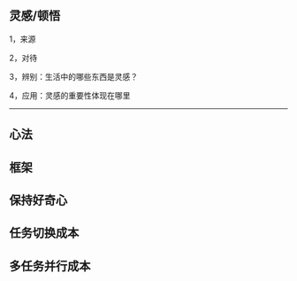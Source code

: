 ## 灵感/顿悟

1，来源

2，对待

3，辨别：生活中的哪些东西是灵感？

4，应用：灵感的重要性体现在哪里


---

## 心法

## 框架

## 保持好奇心

## 任务切换成本

## 多任务并行成本
